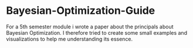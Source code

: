 # Bayesian-Optimization-Guide
For a 5th semester module i wrote a paper about the principals about Bayesian Optimization. I therefore tried to create some small examples and visualizations to help me understanding its essence.
